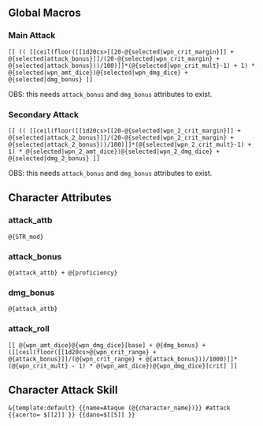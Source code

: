 ## Global Macros
### Main Attack
```
[[ (( [[ceil(floor([[1d20cs>[[20-@{selected|wpn_crit_margin}]] + @{selected|attack_bonus}]]/(20-@{selected|wpn_crit_margin} + @{selected|attack_bonus}))/100)]]*(@{selected|wpn_crit_mult}-1) + 1) * @{selected|wpn_amt_dice})@{selected|wpn_dmg_dice} + @{selected|dmg_bonus} ]]
```
OBS: this needs `attack_bonus` and `dmg_bonus` attributes to exist.
### Secondary Attack
```
[[ (( [[ceil(floor([[1d20cs>[[20-@{selected|wpn_2_crit_margin}]] + @{selected|attack_2_bonus}]]/(20-@{selected|wpn_2_crit_margin} + @{selected|attack_2_bonus}))/100)]]*(@{selected|wpn_2_crit_mult}-1) + 1) * @{selected|wpn_2_amt_dice})@{selected|wpn_2_dmg_dice} + @{selected|dmg_2_bonus} ]]
```
OBS: this needs `attack_bonus` and `dmg_bonus` attributes to exist.

## Character Attributes
### attack_attb
```
@{STR_mod}
```
### attack_bonus
```
@{attack_attb} + @{proficiency}
```
### dmg_bonus
```
@{attack_attb}
```
### attack_roll
```
[[ @{wpn_amt_dice}@{wpn_dmg_dice}[base] + @{dmg_bonus} + ([[ceil(floor([[1d20cs>@{wpn_crit_range} + @{attack_bonus}]]/(@{wpn_crit_range} + @{attack_bonus}))/1000)]]*(@{wpn_crit_mult} - 1) * @{wpn_amt_dice})@{wpn_dmg_dice}[crit] ]]
```
## Character Attack Skill
```
&{template:default} {{name=Ataque (@{character_name})}} #attack {{acerto= $[[2]] }} {{dano=$[[5]] }}
```
